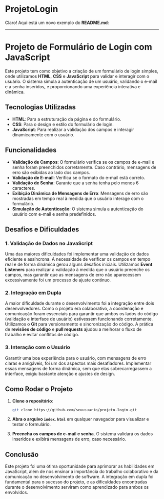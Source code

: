 # ProjetoLogin
Claro! Aqui está um novo exemplo do **README.md**:

---

# Projeto de Formulário de Login com JavaScript

Este projeto tem como objetivo a criação de um formulário de login simples, onde utilizamos **HTML**, **CSS** e **JavaScript** para validar e interagir com o usuário. O sistema simula a autenticação de um usuário, validando o e-mail e a senha inseridos, e proporcionando uma experiência interativa e dinâmica.

## Tecnologias Utilizadas

- **HTML**: Para a estruturação da página e do formulário.
- **CSS**: Para o design e estilo do formulário de login.
- **JavaScript**: Para realizar a validação dos campos e interagir dinamicamente com o usuário.

## Funcionalidades

- **Validação de Campos**: O formulário verifica se os campos de e-mail e senha foram preenchidos corretamente. Caso contrário, mensagens de erro são exibidas ao lado dos campos.
- **Validação de E-mail**: Verifica se o formato do e-mail está correto.
- **Validação de Senha**: Garante que a senha tenha pelo menos 6 caracteres.
- **Exibição Dinâmica de Mensagens de Erro**: Mensagens de erro são mostradas em tempo real à medida que o usuário interage com o formulário.
- **Simulação de Autenticação**: O sistema simula a autenticação do usuário com e-mail e senha predefinidos.

## Desafios e Dificuldades

### 1. **Validação de Dados no JavaScript**
Uma das maiores dificuldades foi implementar uma validação de dados eficiente e assíncrona. A necessidade de verificar os campos em tempo real e de forma dinâmica gerou alguns desafios iniciais. Utilizamos **Event Listeners** para realizar a validação à medida que o usuário preenche os campos, mas garantir que as mensagens de erro não aparecessem excessivamente foi um processo de ajuste contínuo.

### 2. **Integração em Dupla**
A maior dificuldade durante o desenvolvimento foi a integração entre dois desenvolvedores. Como o projeto era colaborativo, a coordenação e comunicação foram essenciais para garantir que ambos os lados do código (validação e interface de usuário) estivessem funcionando corretamente. Utilizamos o **Git** para versionamento e sincronização do código. A prática de **revisões de código** e **pull requests** ajudou a melhorar o fluxo de trabalho e evitar conflitos de código.

### 3. **Interação com o Usuário**
Garantir uma boa experiência para o usuário, com mensagens de erro claras e amigáveis, foi um dos aspectos mais desafiadores. Implementar essas mensagens de forma dinâmica, sem que elas sobrecarregassem a interface, exigiu bastante atenção e ajustes de design.

## Como Rodar o Projeto

1. **Clone o repositório**:
   ```bash
   git clone https://github.com/seuusuario/projeto-login.git
   ```

2. **Abra o arquivo `index.html`** em qualquer navegador para visualizar e testar o formulário.

3. **Preencha os campos de e-mail e senha**. O sistema validará os dados inseridos e exibirá mensagens de erro, caso necessário.

## Conclusão

Este projeto foi uma ótima oportunidade para aprimorar as habilidades em JavaScript, além de nos ensinar a importância do trabalho colaborativo e da comunicação no desenvolvimento de software. A integração em dupla foi fundamental para o sucesso do projeto, e as dificuldades encontradas durante o desenvolvimento serviram como aprendizado para ambos os envolvidos.

